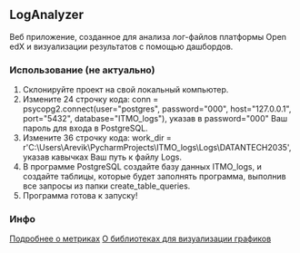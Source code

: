 ## LogAnalyzer
Веб приложение, созданное для анализа лог-файлов платформы Open edX и визуализации результатов с помощью дашбордов.

### Использование (не актуально)
1) Склонируйте проект на свой локальный компьютер.
2) Измените 24 строчку кода:
   conn = psycopg2.connect(user="postgres", password="000", host="127.0.0.1", port="5432", database="ITMO_logs"), указав в password="000" Ваш пароль для входа в PostgreSQL.
3) Измените 36 строчку кода:
   work_dir = r'C:\Users\Arevik\PycharmProjects\ITMO_logs\Logs\DATANTECH2035', указав кавычках Ваш путь к файлу Logs. 
4) В программе PostgreSQL создайте базу данных ITMO_logs, и создайте таблицы, которые будет заполнять программа, выполнив все запросы из папки create_table_queries.
5) Программа готова к запуску!


### Инфо
[Подробнее о метриках](https://docs.google.com/document/d/10p5zKWXnF2LRT2V9M0zCFXjcEkOsdYNRg663pmJx4bI/edit?usp=sharing)
[О библиотеках для визуализации графиков](https://docs.google.com/document/d/11FnVxswTE5iMa1XV_n40CLleLSPWVutV43c76xMdOX8/edit?usp=sharing)


   

